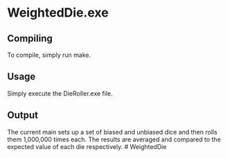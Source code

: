 WeightedDie.exe
==============

Compiling
--------------

To compile, simply run make.

Usage
--------------

Simply execute the DieRoller.exe file.

Output
--------------
The current main sets up a set of biased and unbiased dice and then rolls them 1,000,000 times each.
The results are averaged and compared to the expected value of each die respectively. # WeightedDie
